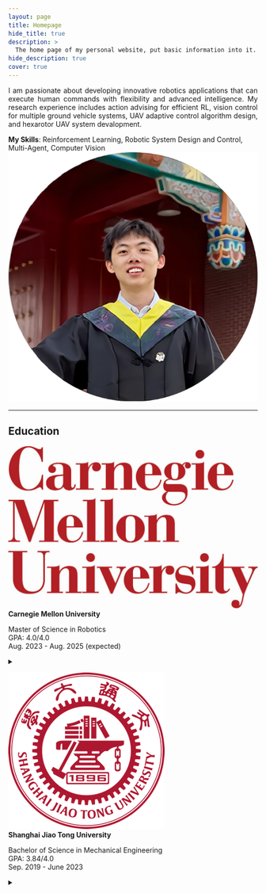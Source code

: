 ```yaml
---
layout: page
title: Homepage
hide_title: true
description: >
  The home page of my personal website, put basic information into it.
hide_description: true
cover: true
---
```

<div class="statement-entry">
  <div class="statement-info">
  <p align="justify">I am passionate about developing innovative robotics applications that can
  execute human commands with flexibility and advanced intelligence.
  My research experience includes action advising for efficient RL, vision control
  for multiple ground vehicle systems, UAV adaptive control algorithm design, and hexarotor UAV system devalopment.</p>
  <strong>My Skills</strong>: Reinforcement Learning, Robotic System Design and Control, <br>Multi-Agent, Computer Vision
  </div>
  <div class="statement-logo">
    <img src="assets/icons/graduate_circle.png" alt="head Logo" alt="head Logo" class="statement-logo">
  </div>
</div>
<!-- ## Statement
I am passionate about developing innovative robotics applications that can execute human commands with flexibility and advanced intelligence.
My research interest lies in the **control and planning** of robotic systems, especially **collaborative multi-robot systems**.
I hope to build robot teams that can flexibly and safely accomplish human commands and intelligently interact with human beings.
<br/> <br/>
I would like to develop methods based on control theory, distributed algorithms, and artificial intelligence,
and draw inspiration from any other regions. -->

---

## Education
<div class="education-entry">
  <div class="education-logo">
    <img src="assets/icons/cmu.jpg" alt="SJTU Logo" alt="SJTU Logo" class="university-logo">
  </div>
  <div class="education-info">
  <!-- <h3>Carnegie Mellon University</h3> -->
  <strong>Carnegie Mellon University</strong>
  <p>Master of Science in Robotics <br>GPA: 4.0/4.0
  <br>Aug. 2023 - Aug. 2025 (expected)
  <details>
    <summary></summary>
    <li><strong>Research Topic</strong>: Action Advising for Efficient RL in Multi-Agent Ad Hoc Teaming </li>
    <li><strong>Selected Courseworks</strong>: Math Foundations for Robotics (16-811), Introduction to Robot Learning (16-831), Computer Vision (16-720), Mobile Manipulation (16-762)</li>
      <!-- Add more courses as needed -->
  </details></p>
</div>
</div>

<div class="education-entry">
  <div class="education-logo">
    <img src="assets/icons/sjtu.png" alt="SJTU Logo" alt="SJTU Logo" class="university-logo">
  </div>
  <div class="education-info">
    <strong>Shanghai Jiao Tong University</strong>
    <p>Bachelor of Science in Mechanical Engineering<br> GPA: 3.84/4.0
    <br>Sep. 2019 - June 2023    
    <details>
      <summary></summary>
        <li><strong>Dissertation Topic</strong>: Active Vision Planning of Coordinated Ground Vehicle Systems</li>
        <li><strong>Selected Courseworks</strong>: Robotics (ME385), Artificial Intelligence (AU342), Modeling Analysis and System Control (ME369)</li>
        <!-- Add more courses as needed -->
    </details></p>
  </div>
</div>
